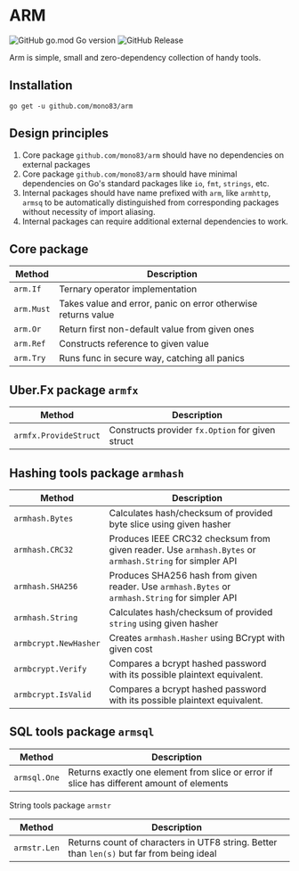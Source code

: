 ARM
===

![GitHub go.mod Go version](https://img.shields.io/github/go-mod/go-version/mono83/arm)
![GitHub Release](https://img.shields.io/github/v/release/mono83/arm)


Arm is simple, small and zero-dependency collection of handy tools.


Installation
------------

```shell
go get -u github.com/mono83/arm
```


Design principles
-----------------

1. Core package `github.com/mono83/arm` should have no dependencies on external packages
2. Core package `github.com/mono83/arm` should have minimal dependencies on Go's
   standard packages like `io`, `fmt`, `strings`, etc.
3. Internal packages should have name prefixed with `arm`, like `armhttp`, `armsq` to 
   be automatically distinguished from corresponding packages without necessity of
   import aliasing.
4. Internal packages can require additional external dependencies to work.


Core package
------------

| Method     | Description                                                   |
|------------|---------------------------------------------------------------|
| `arm.If`   | Ternary operator implementation                               |
| `arm.Must` | Takes value and error, panic on error otherwise returns value |
| `arm.Or`   | Return first non-default value from given ones                |
| `arm.Ref`  | Constructs reference to given value                           |
| `arm.Try`  | Runs func in secure way, catching all panics                  |


Uber.Fx package `armfx`
-----------------------

| Method                | Description                                      |
|-----------------------|--------------------------------------------------|
| `armfx.ProvideStruct` | Constructs provider `fx.Option` for given struct |


Hashing tools package `armhash`
-------------------------------

| Method                | Description                                                                                             |
|-----------------------|---------------------------------------------------------------------------------------------------------|
| `armhash.Bytes`       | Calculates hash/checksum of provided byte slice using given hasher                                      |
| `armhash.CRC32`       | Produces IEEE CRC32 checksum from given reader. Use `armhash.Bytes` or `armhash.String` for simpler API | 
| `armhash.SHA256`      | Produces SHA256 hash from given reader. Use `armhash.Bytes` or `armhash.String` for simpler API         |
| `armhash.String`      | Calculates hash/checksum of provided `string` using given hasher                                        |
| `armbcrypt.NewHasher` | Creates `armhash.Hasher` using BCrypt with given cost                                                   |
| `armbcrypt.Verify`    | Compares a bcrypt hashed password with its possible plaintext equivalent.                               |
| `armbcrypt.IsValid`   | Compares a bcrypt hashed password with its possible plaintext equivalent.                               |


SQL tools package `armsql`
--------------------------

| Method       | Description                                                                               |
|--------------|-------------------------------------------------------------------------------------------|
| `armsql.One` | Returns exactly one element from slice or error if slice has different amount of elements |

String tools package `armstr`

| Method       | Description                                                                               |
|--------------|-------------------------------------------------------------------------------------------|
| `armstr.Len` | Returns count of characters in UTF8 string. Better than `len(s)` but far from being ideal |
